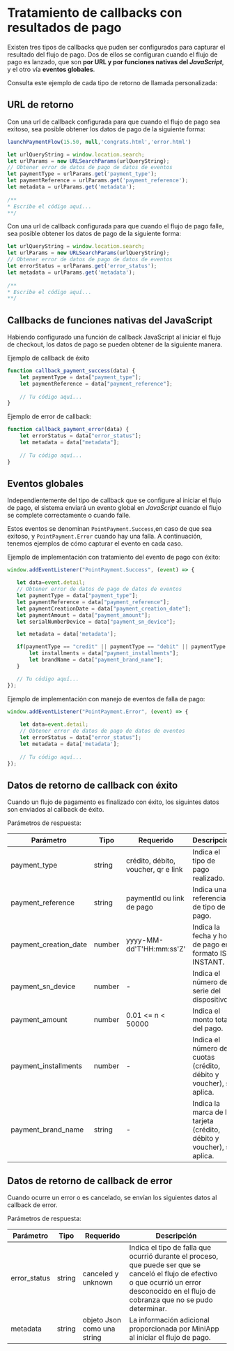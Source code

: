 # Tratamiento de callbacks con resultados de pago

Existen tres tipos de callbacks que puden ser configurados para capturar el resultado del flujo de pago. Dos de ellos se configuran  cuando el flujo de pago es lanzado, que son **por URL y por funciones nativas del _JavaScript_**, y el otro vía **eventos globales**.

Consulta este ejemplo de cada tipo de retorno de llamada personalizada:

## URL de retorno

Con una url de callback configurada para que cuando el flujo de pago sea exitoso, sea posible obtener los datos de pago de la siguiente forma:

```javascript
launchPaymentFlow(15.50, null,'congrats.html','error.html')

let urlQueryString = window.location.search;
let urlParams = new URLSearchParams(urlQueryString);
// Obtener error de datos de pago de datos de eventos
let paymentType = urlParams.get('payment_type');
let paymentReference = urlParams.get('payment_reference');
let metadata = urlParams.get('metadata');
	
/**  
* Escribe el código aquí...
**/ 	
```

Con una url de callback configurada para que cuando el flujo de pago falle, sea posible obtener los datos de pago de la siguiente forma:

```javascript
let urlQueryString = window.location.search;
let urlParams = new URLSearchParams(urlQueryString);
// Obtener error de datos de pago de datos de eventos
let errorStatus = urlParams.get('error_status');
let metadata = urlParams.get('metadata');
	
/**  
* Escribe el código aquí...
**/ 	
```

## Callbacks de funciones nativas del JavaScript 

Habiendo configurado una función de callback JavaScript al iniciar el flujo de checkout, los datos de pago se pueden obtener de la siguiente manera.

Ejemplo de callback de éxito

```javascript
function callback_payment_success(data) {
	let paymentType = data["payment_type"]; 
	let paymentReference = data["payment_reference"]; 
	
	// Tu código aquí...
}
```

Ejemplo de error de callback:

```javascript
function callback_payment_error(data) {
	let errorStatus = data["error_status"]; 
	let metadata = data["metadata"]; 
	
	// Tu código aquí...
}
```

## Eventos globales

Independientemente del tipo de callback que se configure al iniciar el flujo de pago, el sistema enviará un evento global en *JavaScript* cuando el flujo se complete correctamente o cuando falle. 

Estos eventos se denominan `PointPayment.Success`,en caso de que sea exitoso, y `PointPayment.Error` cuando hay una falla. A continuación, tenemos ejemplos de cómo capturar el evento en cada caso.

Ejemplo de implementación con tratamiento del evento de pago con éxito:

```javascript
window.addEventListener("PointPayment.Success", (event) => {

   let data=event.detail;
   // Obtener error de datos de pago de datos de eventos
   let paymentType = data["payment_type"];
   let paymentReference = data["payment_reference"];
   let paymentCreationDate = data["payment_creation_date"];
   let paymentAmount = data["payment_amount"];
   let serialNumberDevice = data["payment_sn_device"];

   let metadata = data['metadata'];

   if(paymentType == "credit" || paymentType == "debit" || paymentType == "voucher"){
       let installments = data["payment_installments"];
       let brandName = data["payment_brand_name"];
   }

   // Tu código aquí...
});
```

Ejemplo de implementación con manejo de eventos de falla de pago:

```javascript
window.addEventListener("PointPayment.Error", (event) => {
  
	let data=event.detail;
	// Obtener error de datos de pago de datos de eventos
	let errorStatus = data["error_status"]; 
	let metadata = data['metadata'];
	
	// Tu código aquí...
});
```

## Datos de retorno de callback con éxito

Cuando un flujo de pagamento es finalizado con éxito, los siguintes datos son enviados al callback de éxito.

Parámetros de respuesta:

| Parámetro | Tipo | Requerido | Descripción |
| --- | --- | --- | --- |
| payment_type | string | crédito, débito, voucher, qr e link | Indica el tipo de pago realizado. | 
| payment_reference | string | paymentId ou link de pago | Indica una referencia de tipo de pago. | 
| payment_creation_date | number | yyyy-MM-dd'T'HH:mm:ss'Z' | Indica la fecha y hora de pago en formato ISO INSTANT. | 
| payment_sn_device | number |  - | Indica el número de serie del dispositivo. | 
| payment_amount | number | 0.01 <= n <  50000 | Indica el monto total del pago. | 
| payment_installments | number | - | Indica el número de cuotas (crédito, débito y voucher), si aplica. | 
| payment_brand_name  | string | - | Indica la marca de la tarjeta (crédito, débito y voucher), si aplica. | 

## Datos de retorno de callback de error

Cuando ocurre un error o es cancelado, se envían los siguientes datos al callback de error.

Parámetros de respuesta:

| Parámetro | Tipo | Requerido | Descripción |
| --- | --- | --- | --- |
| error_status | string | canceled y unknown | Indica el tipo de falla que ocurrió durante el proceso, que puede ser que se canceló el flujo de efectivo o que ocurrió un error desconocido en el flujo de cobranza que no se pudo determinar.| 
| metadata | string | objeto Json como una string | La información adicional proporcionada por MiniApp al iniciar el flujo de pago. | 